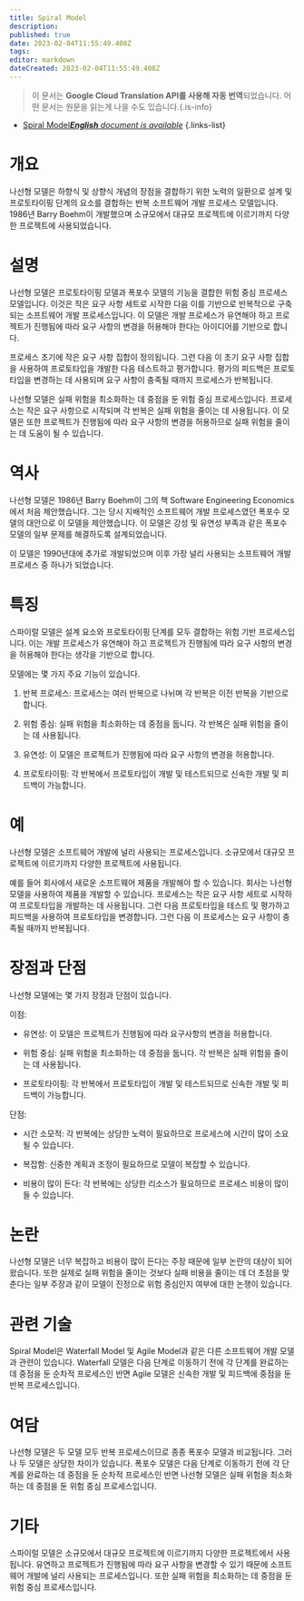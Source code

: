 ```yaml
---
title: Spiral Model
description: 
published: true
date: 2023-02-04T11:55:49.408Z
tags: 
editor: markdown
dateCreated: 2023-02-04T11:55:49.408Z
---
```


> 이 문서는 **Google Cloud Translation API를 사용해 자동 번역**되었습니다.
어떤 문서는 원문을 읽는게 나을 수도 있습니다.{.is-info}



- [Spiral Model***English** document is available*](/en/Knowledge-base/Dictionary/spiral-model)
{.links-list}


# 개요
나선형 모델은 하향식 및 상향식 개념의 장점을 결합하기 위한 노력의 일환으로 설계 및 프로토타이핑 단계의 요소를 결합하는 반복 소프트웨어 개발 프로세스 모델입니다. 1986년 Barry Boehm이 개발했으며 소규모에서 대규모 프로젝트에 이르기까지 다양한 프로젝트에 사용되었습니다.

# 설명
나선형 모델은 프로토타이핑 모델과 폭포수 모델의 기능을 결합한 위험 중심 프로세스 모델입니다. 이것은 작은 요구 사항 세트로 시작한 다음 이를 기반으로 반복적으로 구축되는 소프트웨어 개발 프로세스입니다. 이 모델은 개발 프로세스가 유연해야 하고 프로젝트가 진행됨에 따라 요구 사항의 변경을 허용해야 한다는 아이디어를 기반으로 합니다.

프로세스 초기에 작은 요구 사항 집합이 정의됩니다. 그런 다음 이 초기 요구 사항 집합을 사용하여 프로토타입을 개발한 다음 테스트하고 평가합니다. 평가의 피드백은 프로토타입을 변경하는 데 사용되며 요구 사항이 충족될 때까지 프로세스가 반복됩니다.

나선형 모델은 실패 위험을 최소화하는 데 중점을 둔 위험 중심 프로세스입니다. 프로세스는 작은 요구 사항으로 시작되며 각 반복은 실패 위험을 줄이는 데 사용됩니다. 이 모델은 또한 프로젝트가 진행됨에 따라 요구 사항의 변경을 허용하므로 실패 위험을 줄이는 데 도움이 될 수 있습니다.

# 역사
나선형 모델은 1986년 Barry Boehm이 그의 책 Software Engineering Economics에서 처음 제안했습니다. 그는 당시 지배적인 소프트웨어 개발 프로세스였던 폭포수 모델의 대안으로 이 모델을 제안했습니다. 이 모델은 강성 및 유연성 부족과 같은 폭포수 모델의 일부 문제를 해결하도록 설계되었습니다.

이 모델은 1990년대에 추가로 개발되었으며 이후 가장 널리 사용되는 소프트웨어 개발 프로세스 중 하나가 되었습니다.

# 특징
스파이럴 모델은 설계 요소와 프로토타이핑 단계를 모두 결합하는 위험 기반 프로세스입니다. 이는 개발 프로세스가 유연해야 하고 프로젝트가 진행됨에 따라 요구 사항의 변경을 허용해야 한다는 생각을 기반으로 합니다.

모델에는 몇 가지 주요 기능이 있습니다.

1. 반복 프로세스: 프로세스는 여러 반복으로 나뉘며 각 반복은 이전 반복을 기반으로 합니다.

2. 위험 중심: 실패 위험을 최소화하는 데 중점을 둡니다. 각 반복은 실패 위험을 줄이는 데 사용됩니다.

3. 유연성: 이 모델은 프로젝트가 진행됨에 따라 요구 사항의 변경을 허용합니다.

4. 프로토타이핑: 각 반복에서 프로토타입이 개발 및 테스트되므로 신속한 개발 및 피드백이 가능합니다.

# 예
나선형 모델은 소프트웨어 개발에 널리 사용되는 프로세스입니다. 소규모에서 대규모 프로젝트에 이르기까지 다양한 프로젝트에 사용됩니다.

예를 들어 회사에서 새로운 소프트웨어 제품을 개발해야 할 수 있습니다. 회사는 나선형 모델을 사용하여 제품을 개발할 수 있습니다. 프로세스는 작은 요구 사항 세트로 시작하여 프로토타입을 개발하는 데 사용됩니다. 그런 다음 프로토타입을 테스트 및 평가하고 피드백을 사용하여 프로토타입을 변경합니다. 그런 다음 이 프로세스는 요구 사항이 충족될 때까지 반복됩니다.

# 장점과 단점
나선형 모델에는 몇 가지 장점과 단점이 있습니다.

이점:

- 유연성: 이 모델은 프로젝트가 진행됨에 따라 요구사항의 변경을 허용합니다.

- 위험 중심: 실패 위험을 최소화하는 데 중점을 둡니다. 각 반복은 실패 위험을 줄이는 데 사용됩니다.

- 프로토타이핑: 각 반복에서 프로토타입이 개발 및 테스트되므로 신속한 개발 및 피드백이 가능합니다.

단점:

- 시간 소모적: 각 반복에는 상당한 노력이 필요하므로 프로세스에 시간이 많이 소요될 수 있습니다.

- 복잡함: 신중한 계획과 조정이 필요하므로 모델이 복잡할 수 있습니다.

- 비용이 많이 든다: 각 반복에는 상당한 리소스가 필요하므로 프로세스 비용이 많이 들 수 있습니다.

# 논란
나선형 모델은 너무 복잡하고 비용이 많이 든다는 주장 때문에 일부 논란의 대상이 되어 왔습니다. 또한 실제로 실패 위험을 줄이는 것보다 실패 비용을 줄이는 데 더 초점을 맞춘다는 일부 주장과 같이 모델이 진정으로 위험 중심인지 여부에 대한 논쟁이 있습니다.

# 관련 기술
Spiral Model은 Waterfall Model 및 Agile Model과 같은 다른 소프트웨어 개발 모델과 관련이 있습니다. Waterfall 모델은 다음 단계로 이동하기 전에 각 단계를 완료하는 데 중점을 둔 순차적 프로세스인 반면 Agile 모델은 신속한 개발 및 피드백에 중점을 둔 반복 프로세스입니다.

# 여담
나선형 모델은 두 모델 모두 반복 프로세스이므로 종종 폭포수 모델과 비교됩니다. 그러나 두 모델은 상당한 차이가 있습니다. 폭포수 모델은 다음 단계로 이동하기 전에 각 단계를 완료하는 데 중점을 둔 순차적 프로세스인 반면 나선형 모델은 실패 위험을 최소화하는 데 중점을 둔 위험 중심 프로세스입니다.

# 기타
스파이럴 모델은 소규모에서 대규모 프로젝트에 이르기까지 다양한 프로젝트에서 사용됩니다. 유연하고 프로젝트가 진행됨에 따라 요구 사항을 변경할 수 있기 때문에 소프트웨어 개발에 널리 사용되는 프로세스입니다. 또한 실패 위험을 최소화하는 데 중점을 둔 위험 중심 프로세스입니다.